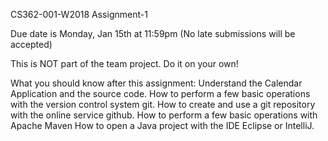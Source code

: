 CS362-001-W2018 Assignment-1

Due date is Monday, Jan 15th at 11:59pm (No late submissions will be accepted)


This is NOT part of the team project. Do it on your own!

What you should know after this assignment:
Understand the Calendar Application and the source code.
How to perform a few basic operations with the version control system git.
How to create and use a git repository with the online service github.
How to perform a few basic operations with Apache Maven
How to open a Java project with the IDE Eclipse or IntelliJ.
 

